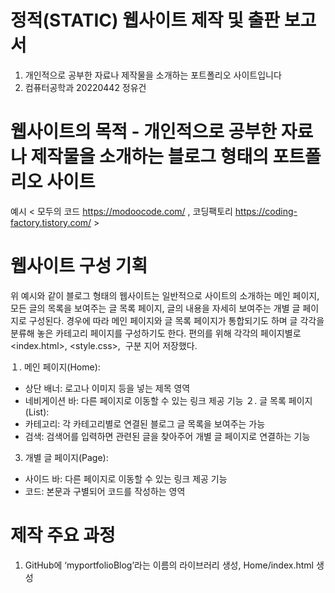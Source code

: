 # 정적(STATIC) 웹사이트 제작 및 출판 보고서
1. 개인적으로 공부한 자료나 제작물을 소개하는 포트폴리오 사이트입니다
2. 컴퓨터공학과 20220442 정유건


# 웹사이트의 목적 - 개인적으로 공부한 자료나 제작물을 소개하는 블로그 형태의 포트폴리오 사이트
예시 < 모두의 코드 https://modoocode.com/ , 코딩팩토리 https://coding-factory.tistory.com/  >

# 웹사이트 구성 기획
위 예시와 같이 블로그 형태의 웹사이트는 일반적으로 사이트의 소개하는 메인 페이지, 모든 글의 목록을 보여주는 글 목록 페이지, 글의 내용을 자세히 보여주는 개별 글 페이지로 구성된다.
경우에 따라 메인 페이지와 글 목록 페이지가 통합되기도 하며 글 각각을 분류해 놓은 카테고리 페이지를 구성하기도 한다.
편의를 위해 각각의 페이지별로 <index.html>, <style.css>, <image> 구분 지어 저장했다.

１.	메인 페이지(Home):
* 상단 배너: 로고나 이미지 등을 넣는 제목 영역
* 네비게이션 바: 다른 페이지로 이동할 수 있는 링크 제공 기능
２.	글 목록 페이지(List):
*	카테고리: 각 카테고리별로 연결된 블로그 글 목록을 보여주는 가능
*	검색: 검색어를 입력하면 관련된 글을 찾아주어 개별 글 페이지로 연결하는 기능
3.	개별 글 페이지(Page):
*	사이드 바: 다른 페이지로 이동할 수 있는 링크 제공 기능
*	코드: 본문과 구별되어 코드를 작성하는 영역

# 제작 주요 과정
1.	GitHub에 ‘myportfolioBlog’라는 이름의 라이브러리 생성, Home/index.html 생성

